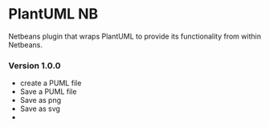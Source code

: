 # PlantUML NB

Netbeans plugin that wraps PlantUML to provide its functionality from within Netbeans.

### Version 1.0.0

* create a PUML file
* Save a PUML file
* Save as png 
* Save as svg
*  
